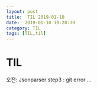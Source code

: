 ```yaml
---
layout: post
title:  TIL 2019-01-10
date:  2019-01-10 10:28:30
category: TIL
tags: [TIL,til]
---
```


# TIL

오전:  Jsonparser step3 : git error ...